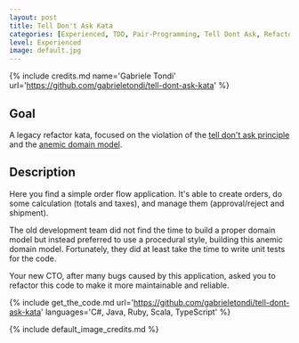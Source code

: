 ```yaml
---
layout: post
title: Tell Don't Ask Kata
categories: [Experienced, TDD, Pair-Programming, Tell Dont Ask, Refactoring]
level: Experienced
image: default.jpg
---
```


{% include credits.md name='Gabriele Tondi' url='https://github.com/gabrieletondi/tell-dont-ask-kata' %}

## Goal

A legacy refactor kata, focused on the violation of the [tell don't ask principle](/tell-dont-ask) and the [anemic domain model](https://martinfowler.com/bliki/AnemicDomainModel.html).

## Description

Here you find a simple order flow application. It's able to create orders, do some calculation (totals and taxes), and manage them (approval/reject and shipment).

The old development team did not find the time to build a proper domain model but instead preferred to use a procedural style, building this anemic domain model. Fortunately, they did at least take the time to write unit tests for the code.

Your new CTO, after many bugs caused by this application, asked you to refactor this code to make it more maintainable and reliable.

{%
    include get_the_code.md
    url='https://github.com/gabrieletondi/tell-dont-ask-kata'
    languages='C#, Java, Ruby, Scala, TypeScript'
%}

{% include default_image_credits.md %}
